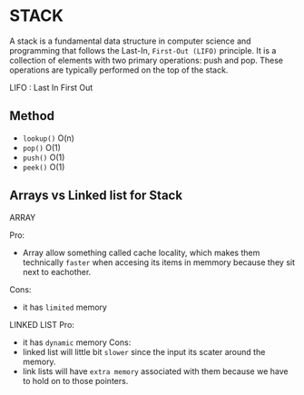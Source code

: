 # STACK

A stack is a fundamental data structure in computer science and programming that follows the Last-In, `First-Out (LIFO)` principle. It is a collection of elements with two primary operations: push and pop. These operations are typically performed on the top of the stack.

LIFO : Last In First Out

## Method

- `lookup()` O(n)
- `pop()` O(1)
- `push()` O(1)
- `peek()` O(1)

## Arrays vs Linked list for Stack

ARRAY

Pro:
- Array allow something called cache locality, which makes them technically `faster` when accesing its items in memmory because they sit next to eachother.

Cons:
- it has `limited` memory

LINKED LIST
Pro:
- it has `dynamic` memory
Cons:
- linked list will little bit `slower` since the input its scater around the memory.
- link lists will have `extra memory` associated with them because we have to hold on to those pointers.
